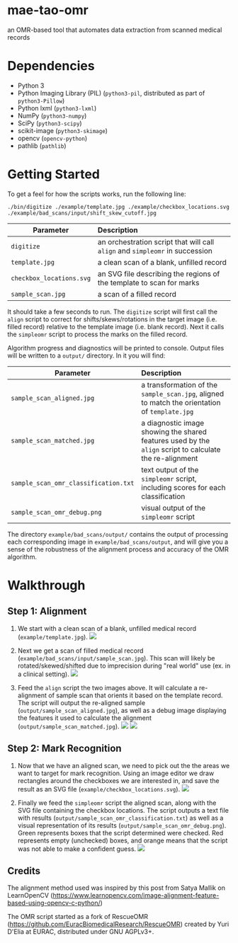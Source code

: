 # mae-tao-omr
an OMR-based tool that automates data extraction from scanned medical records


Dependencies
============
- Python 3
- Python Imaging Library (PIL) (``python3-pil``, distributed as part of ``python3-Pillow``)
- Python lxml (``python3-lxml``)
- NumPy (``python3-numpy``)
- SciPy (``python3-scipy``)
- scikit-image (``python3-skimage``)
- opencv (``opencv-python``)
- pathlib (``pathlib``)


Getting Started
===============
To get a feel for how the scripts works, run the following line:

`./bin/digitize ./example/template.jpg ./example/checkbox_locations.svg ./example/bad_scans/input/shift_skew_cutoff.jpg`


| Parameter                           | Description   |
| -------------                       |:--------------|
| `digitize`                          | an orchestration script that will call `align` and `simpleomr` in succession |
| `template.jpg`                      | a clean scan of a blank, unfilled record |
| `checkbox_locations.svg`            | an SVG file describing the regions of the template to scan for marks |
| `sample_scan.jpg`             | a scan of a filled record |


It should take a few seconds to run. The `digitize` script will first call the `align` script to correct for shifts/skews/rotations in the target image (i.e. filled record) relative to the template image (i.e. blank record). Next it calls the `simpleomr` script to process the marks on the filled record.  

Algorithm progress and diagnostics will be printed to console. Output files will be written to a `output/` directory. In it you will find:

| Parameter                           | Description   |
| -------------                       |:--------------|
| `sample_scan_aligned.jpg`           | a transformation of the `sample_scan.jpg`, aligned to match the orientation of `template.jpg` |
| `sample_scan_matched.jpg`           | a diagnostic image showing the shared features used by the `align` script to calculate the re-alignment |
| `sample_scan_omr_classification.txt`| text output of the `simpleomr` script, including scores for each classification |
| `sample_scan_omr_debug.png`             | visual output of the `simpleomr` script |

The directory `example/bad_scans/output/` contains the
output of processing each corresponding image in  `example/bad_scans/output`, and will give you a sense of the robustness of the alignment process and accuracy of the OMR algorithm.





Walkthrough
============

Step 1: Alignment
-----------------

1. We start with a clean scan of a blank, unfilled medical record (`example/template.jpg`).
![](https://github.com/sdrp/digitize-mtc/blob/master/example/template.jpg)

2. Next we get a scan of filled medical record (`example/bad_scans/input/sample_scan.jpg`). This scan will likely be rotated/skewed/shifted due to imprecision during "real world" use (ex. in a clinical setting).
![](https://github.com/sdrp/digitize-mtc/blob/master/example/bad_scans/input/sample_scan.jpg)

3. Feed the `align` script the two images above. It will calculate a re-alignment of sample scan that orients it based on the template record. The script will output the re-aligned sample (`output/sample_scan_aligned.jpg`), as well as a debug image displaying the features it used to calculate the alignment (`output/sample_scan_matched.jpg`).
![](https://github.com/sdrp/digitize-mtc/blob/master/example/bad_scans/output/sample_scan_matched.jpg)
![](https://github.com/sdrp/digitize-mtc/blob/master/example/bad_scans/output/sample_scan_aligned.jpg)


Step 2: Mark Recognition
------------------------

1. Now that we have an aligned scan, we need to pick out the the areas we want to target for mark recognition. Using an image editor we draw rectangles around the checkboxes we are interested in, and save the result as an SVG file (`example/checkbox_locations.svg`).
![](https://github.com/sdrp/digitize-mtc/blob/master/example/checkbox_locations.svg)

2. Finally we feed the `simpleomr` script the aligned scan, along with the SVG file containing the checkbox locations. The script outputs a text file with results (`output/sample_scan_omr_classification.txt`) as well as a visual representation of its results (`output/sample_scan_omr_debug.png`). Green represents boxes that the script determined were checked. Red
represents empty (unchecked) boxes, and orange means that the script was not
able to make a confident guess.
![](https://github.com/sdrp/digitize-mtc/blob/master/example/bad_scans/output/sample_scan_omr_debug.png)



Credits
-------
The alignment method used was inspired by this post from Satya Mallik on LearnOpenCV (https://www.learnopencv.com/image-alignment-feature-based-using-opencv-c-python/)

The OMR script started as a fork of RescueOMR (https://github.com/EuracBiomedicalResearch/RescueOMR) created by Yuri D'Elia at EURAC, distributed under GNU AGPLv3+.
